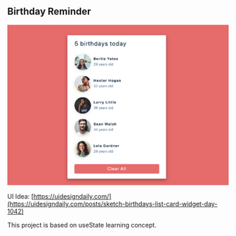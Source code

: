 ## Birthday Reminder

![Birthday Reminder](birthday-reminder.png)

UI Idea: [https://uidesigndaily.com/](https://uidesigndaily.com/posts/sketch-birthdays-list-card-widget-day-1042)

This project is based on useState learning concept.

